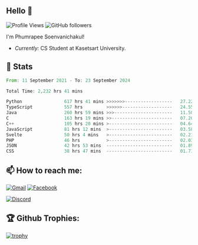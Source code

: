 
<h2>Hello 👋</h2> 

![Profile Views](https://komarev.com/ghpvc/?username=Homiez09&label=Profile%20views&color=0e75b6&style=flat)
![GitHub followers](https://img.shields.io/github/followers/HomieZ09.svg?style=social&label=Follow)


I'm Phumrapee Soenvanichakul!

- <i>Currently:</i> CS Student at Kasetsart University.

<h2>👀 Stats</h2>

<!--START_SECTION:waka-->

```rust
From: 11 September 2021 - To: 23 September 2024

Total Time: 2,232 hrs 41 mins

Python                617 hrs 41 mins >>>>>>>------------------   27.22 %
TypeScript            557 hrs         >>>>>>-------------------   24.55 %
Java                  260 hrs 59 mins >>>----------------------   11.50 %
C                     163 hrs 19 mins >>-----------------------   07.20 %
C++                   105 hrs 20 mins >------------------------   04.64 %
JavaScript            81 hrs 12 mins  >------------------------   03.58 %
Svelte                50 hrs 4 mins   >------------------------   02.21 %
PHP                   46 hrs          >------------------------   02.03 %
JSON                  42 hrs 53 mins  -------------------------   01.89 %
CSS                   38 hrs 47 mins  -------------------------   01.71 %
```

<!--END_SECTION:waka-->

<h2>📫 How to reach me:</h2>

<a href="mailto:phumrapeesoen1@gmail.com">![Gmail](https://img.shields.io/badge/Gmail-D14836?style=for-the-badge&logo=gmail&logoColor=white)</a> 
<a href="https://web.facebook.com/phumrapee.soenvanichakul.3/">![Facebook](https://img.shields.io/badge/Facebook-4267B2?style=for-the-badge&logo=facebook&logoColor=white)</a>

<a href="https://discord.gg/EWnAEUtFVm">![Discord](https://discord.c99.nl/widget/theme-1/297740667784921089.png)</a> 

<h2>🏆 Github Trophies:</h2>

[![trophy](https://github-profile-trophy.vercel.app/?username=Homiez09&theme=discord&row=1)](https://github.com/ryo-ma/github-profile-trophy)
